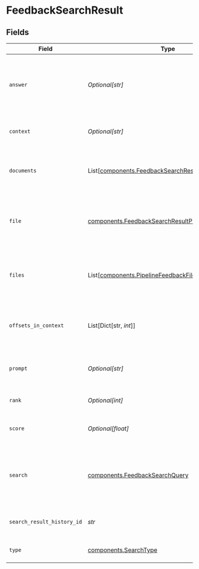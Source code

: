 # FeedbackSearchResult


## Fields

| Field                                                                                                                  | Type                                                                                                                   | Required                                                                                                               | Description                                                                                                            |
| ---------------------------------------------------------------------------------------------------------------------- | ---------------------------------------------------------------------------------------------------------------------- | ---------------------------------------------------------------------------------------------------------------------- | ---------------------------------------------------------------------------------------------------------------------- |
| `answer`                                                                                                               | *Optional[str]*                                                                                                        | :heavy_minus_sign:                                                                                                     | Shows the query answer. This is only returned for question answering pipelines.                                        |
| `context`                                                                                                              | *Optional[str]*                                                                                                        | :heavy_minus_sign:                                                                                                     | Shows the context of the search result.                                                                                |
| `documents`                                                                                                            | List[[components.FeedbackSearchResultDocuments](../../models/shared/feedbacksearchresultdocuments.md)]                 | :heavy_check_mark:                                                                                                     | Shows the documents which contain the search results.                                                                  |
| `file`                                                                                                                 | [components.FeedbackSearchResultPipelineFeedbackFile](../../models/shared/feedbacksearchresultpipelinefeedbackfile.md) | :heavy_check_mark:                                                                                                     | Shows information about the file which contains the search result.                                                     |
| `files`                                                                                                                | List[[components.PipelineFeedbackFile](../../models/shared/pipelinefeedbackfile.md)]                                   | :heavy_check_mark:                                                                                                     | Shows information about the files which contain the search results.                                                    |
| `offsets_in_context`                                                                                                   | List[Dict[str, *int*]]                                                                                                 | :heavy_minus_sign:                                                                                                     | Specifies the offset of the answer within the context.                                                                 |
| `prompt`                                                                                                               | *Optional[str]*                                                                                                        | :heavy_minus_sign:                                                                                                     | The prompt that was used to generate the result.                                                                       |
| `rank`                                                                                                                 | *Optional[int]*                                                                                                        | :heavy_minus_sign:                                                                                                     | Shows the rank of the prediction.                                                                                      |
| `score`                                                                                                                | *Optional[float]*                                                                                                      | :heavy_minus_sign:                                                                                                     | Shows the relevance score of the prediction.                                                                           |
| `search`                                                                                                               | [components.FeedbackSearchQuery](../../models/shared/feedbacksearchquery.md)                                           | :heavy_check_mark:                                                                                                     | Shows information about the search query which returned this result.                                                   |
| `search_result_history_id`                                                                                             | *str*                                                                                                                  | :heavy_check_mark:                                                                                                     | Unique identifier of this search result                                                                                |
| `type`                                                                                                                 | [components.SearchType](../../models/shared/searchtype.md)                                                             | :heavy_check_mark:                                                                                                     | Shows the type of the prediction.                                                                                      |